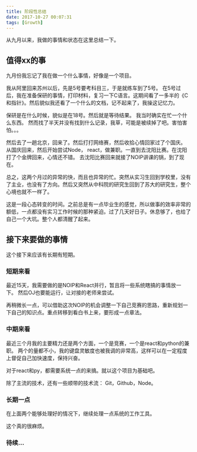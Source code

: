 ```yaml
---
title: 阶段性总结
date: 2017-10-27 00:07:31
tags: [Growth]
---
```


从九月以来，我做的事情和状态在这里总结一下。

## 值得xx的事

九月份我忘记了我在做一个什么事情，好像是一个项目。

我从阿里回来苏州以后，先是5号要考科目三，于是就练车到了5号。
在5号过后，我在准备保研的事情，打印材料，复习一下C语言。这期间看了一多半的《C和指针》。然后貌似我还看了一个什么的文档，记不起来了，我操这记忆力。

保研是在什么时候，貌似是在18号。然后就是等待结果。
我当时确实在忙一个什么东西。
然而找了半天并没有找到什么记录，我草，可能是被续掉了吧。害怕害怕。。。

然后去了一趟北京，回来了。然后打打网络赛，然后收拾心情回家过了个国庆。
从国庆回来，然后开始尝试Node， react，做兼职。一直到去沈阳比赛。在沈阳打了个金牌回来，心情还不错。
去沈阳比赛回来就接了NOIP讲课的锅，到了现在。


总之，这两个月过的异常的快，而且也异常的忙。突然从实习生回到学校里，没有了主业，也没有了方向。然后又突然从中科院的研究生回到了苏大的研究生，整个心境也就不一样了。

这是一段心态转变的时间。之前总是有一点毕业生的感觉，所以做事的效率非常的额低，一点都没有实习工作时候的那种紧迫。过了几天好日子。休息够了，也给了自己一个大坑。整个人都清醒了起来。

## 接下来要做的事情

这个接下来应该有长期有短期。

### 短期来看

最近15天，我需要做的是NOIP和React并行，暂且将一些系统瞎搞的事情放一下。
然后OJ也要能运行，让对接的老师来尝试。

再稍微长一点，可以借助这次NOIP的机会调整一下自己竞赛的思路，重新规划一下自己的知识点。重点转移到看白书上来，要形成一点章法。

### 中期来看

最近三个月我的主要精力还是两个方面，一个是竞赛，一个是react和python的兼职。
两个的量都不小，我的键盘灵敏度也被我调的非常高，这样可以在一定程度上督促自己加快速度，保持兴奋。

对于react和py，都需要系统一点的来搞。就以这个项目为基础吧。

除了主流的技术，还有一些顺带的技术流： Git，Github，Node。

### 长期一点

在上面两个能够处理好的情况下，继续处理一点系统的工作工具。

这个真的很麻烦。

### 待续...
